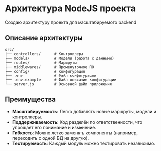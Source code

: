 # Архитектура NodeJS проекта

Создаю архитектуру проекта для масштабируемого backend

## Описание архитектуры

```
src/
├── controllers/      # Контроллеры
├── models/           # Модели (работа с данными)
├── routes/           # Маршруты
├── middlewares/      # Промежуточное ПО
├── config/           # Конфигурация
├── .env              # Файл конфигурации
├── .env.example      # Файл описание конфигурации
└── server.js         # Основной файл приложения
```

## Преимущества

- **Масштабируемость**: Легко добавлять новые маршруты, модели и контроллеры.
- **Поддерживаемость**: Код разделён по ответственности, что упрощает его понимание и изменение.
- **Гибкость**: Можно легко заменять компоненты (например, переходить с одной БД на другую).
- **Тестируемость**: Каждый модуль можно тестировать независимо.

